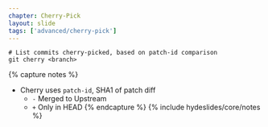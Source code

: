 ```yaml
---
chapter: Cherry-Pick
layout: slide
tags: ['advanced/cherry-pick']
---
```


	# List commits cherry-picked, based on patch-id comparison
	git cherry <branch>
    

{% capture notes %}
* Cherry uses `patch-id`, SHA1 of patch diff
	* `-` Merged to Upstream
	* `+` Only in HEAD
{% endcapture %}
{% include hydeslides/core/notes %}

    
